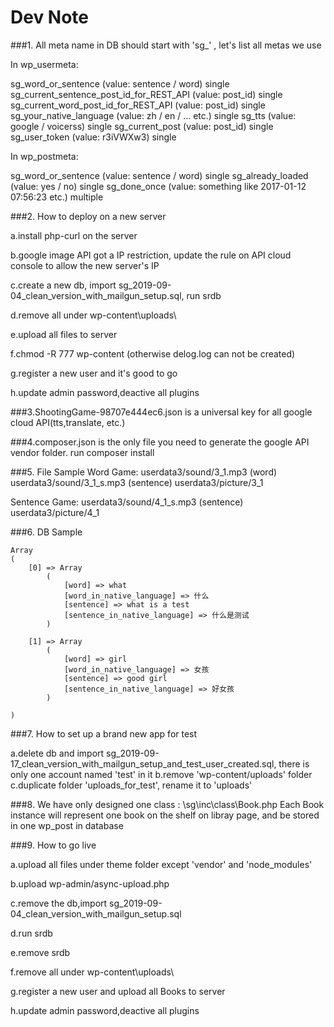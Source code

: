 # Dev Note


###1. All meta name in DB should start with 'sg_' , let's list all metas we use

In wp_usermeta:

sg_word_or_sentence   (value: sentence / word)    single
sg_current_sentence_post_id_for_REST_API  (value: post_id)    single
sg_current_word_post_id_for_REST_API    (value: post_id)    single
sg_your_native_language (value: zh / en / ... etc.)    single
sg_tts (value: google / voicerss)    single
sg_current_post  (value: post_id)   single
sg_user_token  (value: r3iVWXw3)   single

In wp_postmeta:

sg_word_or_sentence   (value: sentence / word)    single
sg_already_loaded    (value: yes / no)    single
sg_done_once    (value: something like 2017-01-12 07:56:23 etc.)    multiple

###2. How to deploy on a new server

a.install php-curl on the server

b.google image API got a IP restriction, update the rule on API cloud console to allow the new server's IP

c.create a new db, import sg_2019-09-04_clean_version_with_mailgun_setup.sql, run srdb

d.remove all under wp-content\uploads\

e.upload all files to server

f.chmod -R 777 wp-content  (otherwise delog.log can not be created)

g.register a new user and it's good to go

h.update admin password,deactive all plugins



###3.ShootingGame-98707e444ec6.json is a universal key for all google cloud API(tts,translate, etc.)


###4.composer.json is the only file you need to generate the google API vendor folder. 
run
composer install


###5. File Sample
Word Game:
userdata3/sound/3_1.mp3  (word)
userdata3/sound/3_1_s.mp3  (sentence)
userdata3/picture/3_1

Sentence Game:
userdata3/sound/4_1_s.mp3  (sentence)
userdata3/picture/4_1


###6. DB Sample
```
Array
(
    [0] => Array
        (
            [word] => what
            [word_in_native_language] => 什么
            [sentence] => what is a test
            [sentence_in_native_language] => 什么是测试
        )

    [1] => Array
        (
            [word] => girl
            [word_in_native_language] => 女孩
            [sentence] => good girl
            [sentence_in_native_language] => 好女孩
        )

)
```

###7. How to set up a brand new app for test

a.delete db and import sg_2019-09-17_clean_version_with_mailgun_setup_and_test_user_created.sql, there is only one account named 'test' in it
b.remove 'wp-content/uploads' folder
c.duplicate folder 'uploads_for_test', rename it to 'uploads'


###8. We have only designed one class : \sg\inc\class\Book.php
Each Book instance will represent one book on the shelf on libray page, and be stored in one wp_post in database


###9. How to go live

a.upload all files under theme folder except 'vendor' and 'node_modules'

b.upload wp-admin/async-upload.php

c.remove the db,import sg_2019-09-04_clean_version_with_mailgun_setup.sql

d.run srdb

e.remove srdb

f.remove all under wp-content\uploads\

g.register a new user and upload all Books to server

h.update admin password,deactive all plugins
